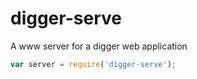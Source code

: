 digger-serve
============

A www server for a digger web application

```js
var server = require('digger-serve');



```